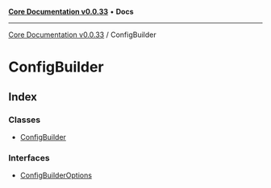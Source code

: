 [**Core Documentation v0.0.33**](../README.md) • **Docs**

***

[Core Documentation v0.0.33](../modules.md) / ConfigBuilder

# ConfigBuilder

## Index

### Classes

- [ConfigBuilder](classes/ConfigBuilder.md)

### Interfaces

- [ConfigBuilderOptions](interfaces/ConfigBuilderOptions.md)
